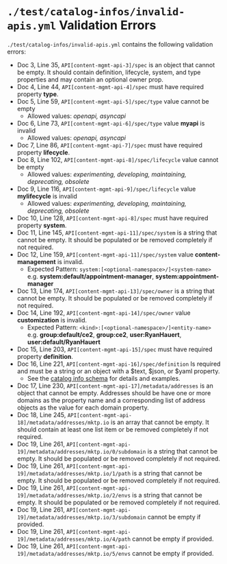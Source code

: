 # `./test/catalog-infos/invalid-apis.yml` Validation Errors

`./test/catalog-infos/invalid-apis.yml` contains the following validation errors:

- Doc 3, Line 35, `API[content-mgmt-api-3]/spec` is an object that cannot be empty. It should contain definition, lifecycle, system, and type properties and may contain an optional owner prop.
- Doc 4, Line 44, `API[content-mgmt-api-4]/spec` must have required property **type**.
- Doc 5, Line 59, `API[content-mgmt-api-5]/spec/type` value cannot be empty
  - Allowed values: *openapi, asyncapi*
- Doc 6, Line 73, `API[content-mgmt-api-6]/spec/type` value **myapi** is invalid
  - Allowed values: *openapi, asyncapi*
- Doc 7, Line 86, `API[content-mgmt-api-7]/spec` must have required property **lifecycle**.
- Doc 8, Line 102, `API[content-mgmt-api-8]/spec/lifecycle` value cannot be empty
  - Allowed values: *experimenting, developing, maintaining, deprecating, obsolete*
- Doc 9, Line 116, `API[content-mgmt-api-9]/spec/lifecycle` value **mylifecycle** is invalid
  - Allowed values: *experimenting, developing, maintaining, deprecating, obsolete*
- Doc 10, Line 128, `API[content-mgmt-api-8]/spec` must have required property **system**.
- Doc 11, Line 145, `API[content-mgmt-api-11]/spec/system` is a string that cannot be empty. It should be populated or be removed completely if not required.
- Doc 12, Line 159, `API[content-mgmt-api-11]/spec/system` value **content-management** is invalid.
  - Expected Pattern: `system:[<optional-namespace>/]<system-name>` e.g. **system:default/appointment-manager**, **system:appointment-manager**
- Doc 13, Line 174, `API[content-mgmt-api-13]/spec/owner` is a string that cannot be empty. It should be populated or be removed completely if not required.
- Doc 14, Line 192, `API[content-mgmt-api-14]/spec/owner` value **customization** is invalid.
  - Expected Pattern: `<kind>:[<optional-namespace>/]<entity-name>` e.g. **group:default/ce2**, **group:ce2**, **user:RyanHauert**, **user:default/RyanHauert**
- Doc 15, Line 203, `API[content-mgmt-api-15]/spec` must have required property **definition**.
- Doc 16, Line 221, `API[content-mgmt-api-16]/spec/definition` Is required and must be a string or an object with a $text, $json, or $yaml property.
  - See the [catalog info schema](https://github.com/im-open/validate-catalog-info/blob/main/schema/CatalogInfo.schema.json) for details and examples.
- Doc 17, Line 230, `API[content-mgmt-api-17]/metadata/addresses` is an object that cannot be empty. Addresses should be have one or more domains as the property name and a corresponding list of address objects as the value for each domain property.
- Doc 18, Line 245, `API[content-mgmt-api-18]/metadata/addresses/mktp.io` is an array that cannot be empty. It should contain at least one list item or be removed completely if not required.
- Doc 19, Line 261, `API[content-mgmt-api-19]/metadata/addresses/mktp.io/0/subdomain` is a string that cannot be empty. It should be populated or be removed completely if not required.
- Doc 19, Line 261, `API[content-mgmt-api-19]/metadata/addresses/mktp.io/1/path` is a string that cannot be empty. It should be populated or be removed completely if not required.
- Doc 19, Line 261, `API[content-mgmt-api-19]/metadata/addresses/mktp.io/2/envs` is a string that cannot be empty. It should be populated or be removed completely if not required.
- Doc 19, Line 261, `API[content-mgmt-api-19]/metadata/addresses/mktp.io/3/subdomain` cannot be empty if provided.
- Doc 19, Line 261, `API[content-mgmt-api-19]/metadata/addresses/mktp.io/4/path` cannot be empty if provided.
- Doc 19, Line 261, `API[content-mgmt-api-19]/metadata/addresses/mktp.io/5/envs` cannot be empty if provided.
